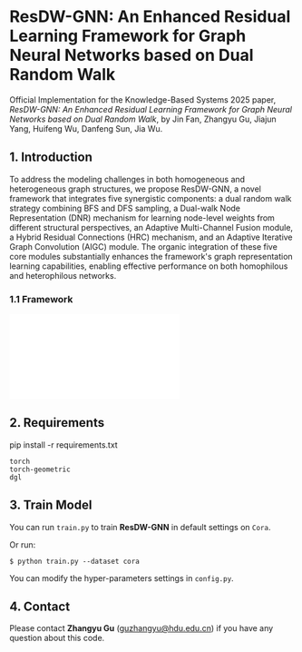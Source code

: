 # ResDW-GNN:  An Enhanced Residual Learning Framework for Graph Neural Networks based on Dual Random Walk
Official Implementation for the Knowledge-Based Systems 2025 paper, *ResDW-GNN: An Enhanced Residual Learning Framework for Graph Neural Networks based on Dual Random Walk*, by Jin Fan, Zhangyu Gu, Jiajun Yang, Huifeng Wu, Danfeng Sun, Jia Wu.

## 1. Introduction

To address the modeling challenges in both homogeneous and heterogeneous graph structures, we propose ResDW-GNN, a novel framework that integrates five synergistic components: a dual random walk strategy combining BFS and DFS sampling, a Dual-walk Node Representation (DNR) mechanism for learning node-level weights from different structural perspectives, an Adaptive Multi-Channel Fusion module, a Hybrid Residual Connections (HRC) mechanism, and an Adaptive Iterative Graph Convolution (AIGC) module.
The organic integration of these five core modules substantially enhances the framework's graph representation learning capabilities, enabling effective performance on both homophilous and heterophilous networks.
### 1.1 Framework

![LSGNN-framework](.framework.pdf)

## 2. Requirements

pip install -r requirements.txt
```
torch
torch-geometric
dgl
```

## 3. Train Model
You can run ```train.py``` to train **ResDW-GNN** in default settings on ```Cora```. 

Or run:

```
$ python train.py --dataset cora
```

You can modify the hyper-parameters settings in ```config.py```.

## 4. Contact

Please contact **Zhangyu Gu** (guzhangyu@hdu.edu.cn) if you have any question about this code.
